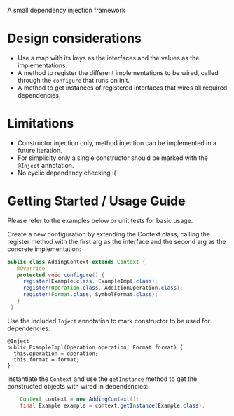 A small dependency injection framework

# Design considerations
* Use a map with its keys as the interfaces and the values as the implementations.
* A method to register the different implementations to be wired, called through the `configure` that runs on init.
* A method to get instances of registered interfaces that wires all required dependencies.

# Limitations

* Constructor injection only, method injection can be implemented in a future iteration.
* For simplicity only a single constructor should be marked with the `@Inject` annotation.
* No cyclic dependency checking :(

# Getting Started / Usage Guide

Please refer to the examples below or unit tests for basic usage.

Create a new configuration by extending the Context class, calling the register method with the first arg as the interface and the second arg as the concrete implementation:
```java
public class AddingContext extends Context {
   @Override
   protected void configure() {
     register(Example.class, ExampleImpl.class);
     register(Operation.class, AdditionOperation.class);
     register(Format.class, SymbolFormat.class);
   }
 }
```

Use the included `Inject` annotation to mark constructor to be used for dependencies:
```
@Inject
public ExampleImpl(Operation operation, Format format) {
  this.operation = operation;
  this.format = format;
}
```

Instantiate the `Context` and use the `getInstance` method to get the constructed objects with wired in dependencies:
```java
    Context context = new AddingContext();
    final Example example = context.getInstance(Example.class);

```
